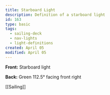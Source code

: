 ```yaml
---
title: Starboard Light
description: Definition of a starboard light
id: 163
type: basic
tags:
  - sailing-deck
  - nav-lights
  - light-definitions
created: April 05
modified: April 05
---
```

**Front:**
Starboard light

**Back:**
Green 112.5° facing front right

[[Sailing]] 